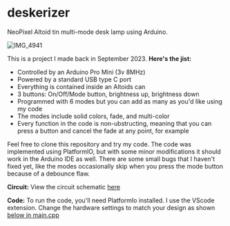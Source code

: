 # deskerizer
NeoPixel Altoid tin multi-mode desk lamp using Arduino.

![IMG_4941](https://github.com/jpsullivan234/deskerizer/assets/92565104/0e99e306-a022-400a-996e-3e1bd6fcf210)

This is a project I made back in September 2023. **Here's the jist:**
  - Controlled by an Arduino Pro Mini (3v 8MHz)
  - Powered by a standard USB type C port
  - Everything is contained inside an Altoids can
  - 3 buttons: On/Off/Mode button, brightness up, brightness down
  - Programmed with 6 modes but you can add as many as you'd like using my code
  - The modes include solid colors, fade, and multi-color
  - Every function in the code is non-ubstructing, meaning that you can press a button and cancel the fade at any point,     for example

Feel free to clone this repository and try my code. The code was implemented using PlatformIO, but with some minor modifications it should work in the Arduino IDE as well. There are some small bugs that I haven't fixed yet, like the modes occasionally skip when you press the mode button because of a debounce flaw.

**Circuit:**
View the circuit schematic [here](https://github.com/jpsullivan234/deskerizer/blob/75a3da9ff55c3819afbcfb51c352b4ee03d1c138/DeskerizerSchematic.jpg)

**Code:**
To run the code, you'll need PlatformIo installed. I use the VScode extension. Change the hardware settings to match your design as shown [below in main.cpp](https://github.com/jpsullivan234/deskerizer/blob/a386304b821b48f04237442e376cc00785dd5384/src/main.cpp#L33-L38)



